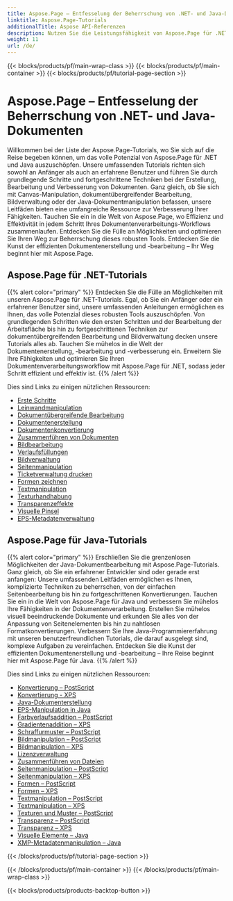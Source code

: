 ```yaml
---
title: Aspose.Page – Entfesselung der Beherrschung von .NET- und Java-Dokumenten
linktitle: Aspose.Page-Tutorials
additionalTitle: Aspose API-Referenzen
description: Nutzen Sie die Leistungsfähigkeit von Aspose.Page für .NET und Java mit umfassenden Tutorials. Mühelose Erstellung, Bearbeitung und Verbesserung von Masterdokumenten.
weight: 11
url: /de/
---
```


{{< blocks/products/pf/main-wrap-class >}}
{{< blocks/products/pf/main-container >}}
{{< blocks/products/pf/tutorial-page-section >}}

# Aspose.Page – Entfesselung der Beherrschung von .NET- und Java-Dokumenten


Willkommen bei der Liste der Aspose.Page-Tutorials, wo Sie sich auf die Reise begeben können, um das volle Potenzial von Aspose.Page für .NET und Java auszuschöpfen. Unsere umfassenden Tutorials richten sich sowohl an Anfänger als auch an erfahrene Benutzer und führen Sie durch grundlegende Schritte und fortgeschrittene Techniken bei der Erstellung, Bearbeitung und Verbesserung von Dokumenten. Ganz gleich, ob Sie sich mit Canvas-Manipulation, dokumentübergreifender Bearbeitung, Bildverwaltung oder der Java-Dokumentmanipulation befassen, unsere Leitfäden bieten eine umfangreiche Ressource zur Verbesserung Ihrer Fähigkeiten. Tauchen Sie ein in die Welt von Aspose.Page, wo Effizienz und Effektivität in jedem Schritt Ihres Dokumentenverarbeitungs-Workflows zusammenlaufen. Entdecken Sie die Fülle an Möglichkeiten und optimieren Sie Ihren Weg zur Beherrschung dieses robusten Tools. Entdecken Sie die Kunst der effizienten Dokumentenerstellung und -bearbeitung – Ihr Weg beginnt hier mit Aspose.Page.

## Aspose.Page für .NET-Tutorials
{{% alert color="primary" %}}
Entdecken Sie die Fülle an Möglichkeiten mit unseren Aspose.Page für .NET-Tutorials. Egal, ob Sie ein Anfänger oder ein erfahrener Benutzer sind, unsere umfassenden Anleitungen ermöglichen es Ihnen, das volle Potenzial dieses robusten Tools auszuschöpfen. Von grundlegenden Schritten wie den ersten Schritten und der Bearbeitung der Arbeitsfläche bis hin zu fortgeschrittenen Techniken zur dokumentübergreifenden Bearbeitung und Bildverwaltung decken unsere Tutorials alles ab. Tauchen Sie mühelos in die Welt der Dokumentenerstellung, -bearbeitung und -verbesserung ein. Erweitern Sie Ihre Fähigkeiten und optimieren Sie Ihren Dokumentenverarbeitungsworkflow mit Aspose.Page für .NET, sodass jeder Schritt effizient und effektiv ist.
{{% /alert %}}

Dies sind Links zu einigen nützlichen Ressourcen:
 
- [Erste Schritte](./net/getting-started/)
- [Leinwandmanipulation](./net/canvas-manipulation/)
- [Dokumentübergreifende Bearbeitung](./net/cross-document-editing/)
- [Dokumentenerstellung](./net/document-creation/)
- [Dokumentenkonvertierung](./net/document-conversion/)
- [Zusammenführen von Dokumenten](./net/document-merging/)
- [Bildbearbeitung](./net/image-manipulation/)
- [Verlaufsfüllungen](./net/gradient-fills/)
- [Bildverwaltung](./net/image-management/)
- [Seitenmanipulation](./net/page-manipulation/)
- [Ticketverwaltung drucken](./net/print-ticket-management/)
- [Formen zeichnen](./net/drawing-shapes/)
- [Textmanipulation](./net/text-manipulation/)
- [Texturhandhabung](./net/texture-handling/)
- [Transparenzeffekte](./net/transparency-effects/)
- [Visuelle Pinsel](./net/visual-brushes/)
- [EPS-Metadatenverwaltung](./net/eps-metadata-management/)



## Aspose.Page für Java-Tutorials
{{% alert color="primary" %}}
Erschließen Sie die grenzenlosen Möglichkeiten der Java-Dokumentbearbeitung mit Aspose.Page-Tutorials. Ganz gleich, ob Sie ein erfahrener Entwickler sind oder gerade erst anfangen: Unsere umfassenden Leitfäden ermöglichen es Ihnen, komplizierte Techniken zu beherrschen, von der einfachen Seitenbearbeitung bis hin zu fortgeschrittenen Konvertierungen. Tauchen Sie ein in die Welt von Aspose.Page für Java und verbessern Sie mühelos Ihre Fähigkeiten in der Dokumentenverarbeitung. Erstellen Sie mühelos visuell beeindruckende Dokumente und erkunden Sie alles von der Anpassung von Seitenelementen bis hin zu nahtlosen Formatkonvertierungen. Verbessern Sie Ihre Java-Programmiererfahrung mit unseren benutzerfreundlichen Tutorials, die darauf ausgelegt sind, komplexe Aufgaben zu vereinfachen. Entdecken Sie die Kunst der effizienten Dokumentenerstellung und -bearbeitung – Ihre Reise beginnt hier mit Aspose.Page für Java.
{{% /alert %}}

Dies sind Links zu einigen nützlichen Ressourcen:

- [Konvertierung – PostScript](./java/postscript-conversion/)
- [Konvertierung - XPS](./java/xps-conversion/)
- [Java-Dokumenterstellung](./java/document-creation/)
- [EPS-Manipulation in Java](./java/manipulation-eps/)
- [Farbverlaufsaddition – PostScript](./java/postscript-gradient-addition/)
- [Gradientenaddition – XPS](./java/xps-gradient-addition/)
- [Schraffurmuster – PostScript](./java/postscript-hatch-patterns/)
- [Bildmanipulation – PostScript](./java/postscript-image-manipulation/)
- [Bildmanipulation – XPS](./java/xps-image-manipulation/)
- [Lizenzverwaltung](./java/license-management/)
- [Zusammenführen von Dateien](./java/file-merging/)
- [Seitenmanipulation – PostScript](./java/postscript-page-manipulation/)
- [Seitenmanipulation – XPS](./java/xps-page-manipulation/)
- [Formen – PostScript](./java/postscript-shapes/)
- [Formen – XPS](./java/xps-shapes/)
- [Textmanipulation – PostScript](./java/postscript-text-manipulation/)
- [Textmanipulation – XPS](./java/xps-text-manipulation/)
- [Texturen und Muster – PostScript](./java/postscript-texture-patterns/)
- [Transparenz – PostScript](./java/postscript-transparency/)
- [Transparenz – XPS](./java/xps-transparency/)
- [Visuelle Elemente – Java](./java/visual-elements/)
- [XMP-Metadatenmanipulation – Java](./java/xmp-metadata-manipulation/)


{{< /blocks/products/pf/tutorial-page-section >}}

{{< /blocks/products/pf/main-container >}}
{{< /blocks/products/pf/main-wrap-class >}}

{{< blocks/products/products-backtop-button >}}
